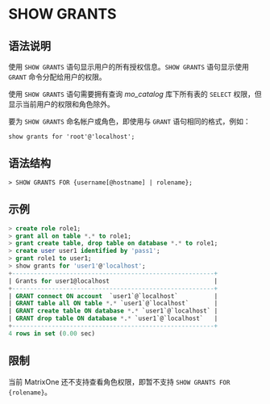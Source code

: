 # **SHOW GRANTS**

## **语法说明**

使用 `SHOW GRANTS` 语句显示用户的所有授权信息。`SHOW GRANTS` 语句显示使用 `GRANT` 命令分配给用户的权限。

使用 `SHOW GRANTS` 语句需要拥有查询 *mo_catalog* 库下所有表的 `SELECT` 权限，但显示当前用户的权限和角色除外。

要为 `SHOW GRANTS` 命名帐户或角色，即使用与 `GRANT` 语句相同的格式，例如：

```
show grants for 'root'@'localhost';
```

## **语法结构**

```
> SHOW GRANTS FOR {username[@hostname] | rolename};
```

## **示例**

```sql
> create role role1;
> grant all on table *.* to role1;
> grant create table, drop table on database *.* to role1;
> create user user1 identified by 'pass1';
> grant role1 to user1;
> show grants for 'user1'@'localhost';
+--------------------------------------------------------+
| Grants for user1@localhost                             |
+--------------------------------------------------------+
| GRANT connect ON account  `user1`@`localhost`          |
| GRANT table all ON table *.* `user1`@`localhost`       |
| GRANT create table ON database *.* `user1`@`localhost` |
| GRANT drop table ON database *.* `user1`@`localhost`   |
+--------------------------------------------------------+
4 rows in set (0.00 sec)
```

## **限制**

当前 MatrixOne 还不支持查看角色权限，即暂不支持 `SHOW GRANTS FOR {rolename}`。

